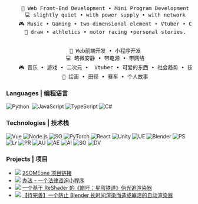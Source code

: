 <!--[![](https://raw.githubusercontent.com/adamalston/adamalston/master/profile.gif)](https://www.adamalston.com/) If you want the template for my gif, email me! -->
<pre align="center">
    💼 Web Front-End Development • Mini Program Development
    💻 slightly quiet • with power supply • with network
    🎮 Music • Gaming • two-dimensional element • Vtuber • Cute Things • Social Trends • Technical • AI
    🤬 draw • athletics • motor racing •personal stories.
  <br/>
    💼 Web前端开发 • 小程序开发
    💻 略微安静 • 带电源 • 带网络
    🎮 音乐 • 游戏 • 二次元 •  Vtuber • 可爱的东西 • 社会趋势 • 技术 • 人工智能
    🤬 绘画 • 田径 • 赛车 • 个人故事
</pre>


### Languages | 编程语言

![Python](https://img.shields.io/badge/-Python-000?&logo=Python)  
![JavaScript](https://img.shields.io/badge/-JavaScript-000?&logo=JavaScript)
![TypeScript](https://img.shields.io/badge/-TypeScript-000?&logo=TypeScript)
![C#](https://img.shields.io/badge/-C_Sharp-000?&logo=C)

### Technologies | 技术栈

![Vue](https://img.shields.io/badge/-Vue-000?&logo=vuedotjs)
![Node.js](https://img.shields.io/badge/-Node.js-000?&logo=node.js)
![SO](https://img.shields.io/badge/-Taro-000?&logo=taro)
![PyTorch](https://img.shields.io/badge/-PyTorch-000?&logo=PyTorch)
![React](https://img.shields.io/badge/-React-000?&logo=React)
![Unity](https://img.shields.io/badge/-Unity-000?&logo=unity)
![UE](https://img.shields.io/badge/-Unreal_Engine-000?&logo=unrealengine)
![Blender](https://img.shields.io/badge/-Blender-000?&logo=blender)
![PS](https://img.shields.io/badge/-Adobe_Photo_Shop-000?&logo=adobephotoshop)
![Lr](https://img.shields.io/badge/-Adobe_Lightroom-000?&logo=adobelightroomclassic)
![PR](https://img.shields.io/badge/-Adobe_Premiere_Pro-000?&logo=adobepremierepro)
![AU](https://img.shields.io/badge/-Adobe_Audition-000?&logo=adobeaudition)
![AE](https://img.shields.io/badge/-Adobe_After_effects-000?&logo=adobeaftereffects)
![AI](https://img.shields.io/badge/-Adobe_Illustrator-000?&logo=adobeillustrator)
![SO](https://img.shields.io/badge/-Studio_One-000?&logo=)
![DV](https://img.shields.io/badge/-Davinci_Resolve-000?&logo=davinciresolve)

### Projects | 项目

- ![](https://img.shields.io/badge/2SOMEone-for_live_streaming_all_in_one_tools-blue)
<a href="https://2some.one/">2SOMEone 项目链接</a>
- ![](https://img.shields.io/badge/Solutionlab-Legal_Advice_WeChat_Mini_Program-blue)
<a href=" https://mp.weixin.qq.com/mp/profile_ext?action=home&__biz=MzkxNTY1ODg5MA==">办法 - 一个法律咨询小程序</a>
- ![](https://img.shields.io/badge/Star_Rail_Reshader-Pseudo_light_chase_renderer-red)
<a href="https://github.com/LingChen-tsjmdlc/Star-Rail-s_ReShade_Documentation">一个基于 ReShader 的《崩坏：星穹铁道》伪光追渲染器</a>
- ![](https://img.shields.io/badge/AutoBlenderRenderer-Blender_crash_proof_auto_renderer-orange)
<a href="https://github.com/LingChen-tsjmdlc/check_the_Blender_program_is_running">【待完善】一个防止 Blender 长时间渲染而造成崩溃的自动渲染器</a>
